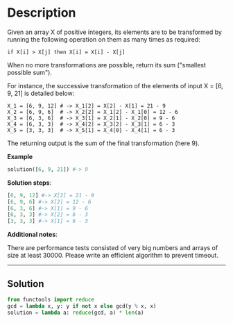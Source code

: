 # Description

Given an array X of positive integers, its elements are to be transformed by running the following operation on them as many times as required:

`if X[i] > X[j] then X[i] = X[i] - X[j]`

When no more transformations are possible, return its sum ("smallest possible sum").

For instance, the successive transformation of the elements of input X = [6, 9, 21] is detailed below:

```
X_1 = [6, 9, 12] # -> X_1[2] = X[2] - X[1] = 21 - 9
X_2 = [6, 9, 6]  # -> X_2[2] = X_1[2] - X_1[0] = 12 - 6
X_3 = [6, 3, 6]  # -> X_3[1] = X_2[1] - X_2[0] = 9 - 6
X_4 = [6, 3, 3]  # -> X_4[2] = X_3[2] - X_3[1] = 6 - 3
X_5 = [3, 3, 3]  # -> X_5[1] = X_4[0] - X_4[1] = 6 - 3
```

The returning output is the sum of the final transformation (here 9).

**Example**

```py
solution([6, 9, 21]) #-> 9
```

**Solution steps**:

```py
[6, 9, 12] #-> X[2] = 21 - 9
[6, 9, 6] #-> X[2] = 12 - 6
[6, 3, 6] #-> X[1] = 9 - 6
[6, 3, 3] #-> X[2] = 6 - 3
[3, 3, 3] #-> X[1] = 6 - 3
```

**Additional notes**:

There are performance tests consisted of very big numbers and arrays of size at least 30000. Please write an efficient algorithm to prevent timeout.

---

## Solution

```py
from functools import reduce
gcd = lambda x, y: y if not x else gcd(y % x, x)
solution = lambda a: reduce(gcd, a) * len(a)
```
